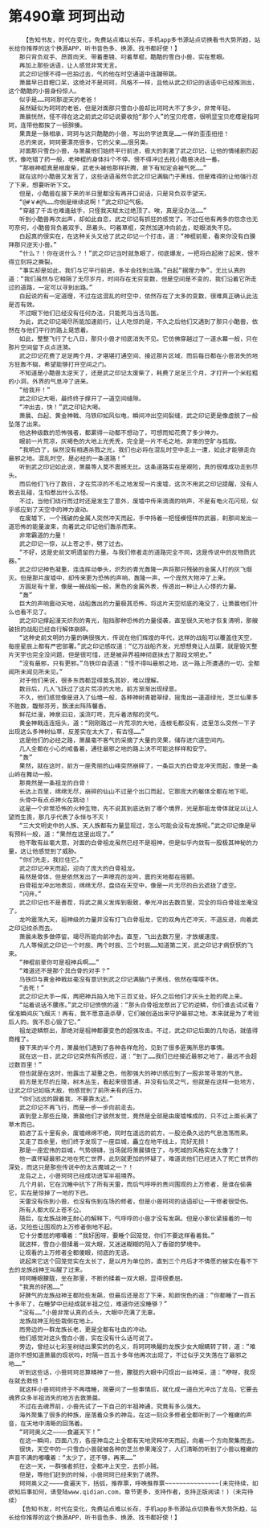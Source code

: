 # 第490章 珂珂出动
        【告知书友，时代在变化，免费站点难以长存，手机app多书源站点切换看书大势所趋，站长给你推荐的这个换源APP，听书音色多、换源、找书都好使！】
       那只背负双手、昂首向天、带着墨镜、叼着草棍，酷酷的雪白小兽，实在惹眼。
       再加上那些话语，让人感觉非常无言。
       武之印记恨不得一巴拍过去，气的他在时空通道中连蹦带跳。
       萧晨早已目瞪口呆，这绝对不是珂珂，风格不一样，且他从武之印记的话语中已经推测出，这个酷酷的小兽身份惊人。
       似乎是……珂珂那逆天的老爸！
       虽然疑似为珂珂的老爸，但是对面那只雪白小兽却比珂珂大不了多少，非常年轻。
       萧晨恍然，怪不得在这之前武之印记说要收拾“那个人”的宝贝疙瘩，很明显宝贝疙瘩是指珂珂，连带他都挨了一顿胖揍。
       果真是一脉相承，珂珂与这只酷酷的小兽，写出的字迹真是……一样的歪歪扭扭！
       总的来说，珂珂要漂亮很多，它的父亲……很另类。
       对面那只雪白小兽，与萧晨他们始终平行前进，极大的刺激了武之印记，让他的情绪剧烈起伏，像吃错了药一般，老神棍的身体抖个不停，恨不得冲过去找小酷兽决战一番。
       “那根神棍真是根废柴，武老头被他那样折腾，泉下有知定会被气死……”
       就在这时小酷兽又发言了，这些话语虽然令武之印记满脑门子黑线，但是难得的让他强行忍了下来，想要听听下文。
       但是，小酷兽在接下来的半日里都没有再开口说话，只是背负双手望天。
       “@#￥#@%……你倒是继续说啊！”武之印记气极。
       “穿越了千古也难逢敌手，只怪我天赋太过绝顶了。唉，真是没办法……”
       听到小酷兽再次出声，却如此自恋，武之印记有抓狂的感觉了。不过任他有再多的怨念也无可奈何，小酷兽背负着双手、昂着头、叼着草棍，突然加速冲向前去，眨眼消失不见。
       白起真的很实在，在这种关头又给了武之印记一个打击，道：“神棍前辈，看来你没有白膜拜那只逆天小兽。”
       “什么？！你在说什么？！”武之印记当时就急眼了，彻底爆发，一把将白起揪了起来，恨不得立刻将之撕裂。
       “事实却是如此，我们与它平行前进，多半会找到出路。”白起“据理力争”，无比认真的道：“我们虽然与它相隔了无尽岁月，时间存在无穷变数，但是空间是不变的，我们沿着它所走过的道路，一定可以寻到出路。”
       白起说的有一定道理，不过在这混乱的时空中，依然存在了太多的变数，很难真正确认此法是否有效。
       不过眼下他们已经没有任何办法，只能死马当活马医。
       为此，武之印记竭尽所能加速前行，让人吃惊的是，不久之后他们又遇到了那只小酷兽，依然在与他们平行的路上晃悠着。
       如此，整整飞行了七八日，那只小兽才彻底消失不见。它仿佛穿越过了一道水幕一般，只在那片空间留下点点涟漪。
       武之印记花费了足足两个月，才堪堪打通空间、接近那片区域，而后每日都在小兽消失的地方狂轰不辍，希望能够打开空间之门。
       不知道是小酷兽太逆天了，还是武之印记太废柴了，耗费了足足三个月，才打开一个米粒粗的小洞，外界的气息冲了进来。
       “给我开！”
       武之印记大喝，最终终于撑开了一道空间缝隙。
       “冲出去，快！”武之印记大喝。
       萧晨、白起、黄金神戟、乌铁印如风似电，瞬间冲出空间裂缝，武之印记更是像虚脱了一般坠落了出来。
       他这种级数的恐怖强者，都累得一动都不想动了，可想而知花费了多少神力。
       眼前一片荒凉，灰褐色的大地上光秃秃，完全是一片不毛之地，非常的空旷与孤寂。
       “我明白了，纵然没有相遇杀戮之光，我们也必将在混乱时空中走上一遭，如此才能够走向最邪之地。混乱时空，是必经的一条道路！”
       听到武之印记如此说，萧晨等人莫不震撼无比。这条道路实在是艰险，真的很难成功走到尽头。
       而后他们飞行了数日，才在荒凉的不毛之地发现一片废墟，这次不用武之印记提醒，没有人敢去乱碰，生怕惹出什么古怪。
       不过，当他们绕行而过时还是发生了意外，废墟中传来滴滴的响声，不是有电火花闪现，似乎感应到了天空中的神力波动。
       在废墟下，一个残破的金属人突然冲天而起，手中持着一把怪模怪样的武器，刹那间发出一道恐怖的能量波束，向着武之印记他们轰杀而来。
       非常霸道的力量！
       武之印记一惊，以上苍之手，劈了过去。
       “不好，这是史前文明遗留的力量。与我们修者走的道路完全不同，这是传说中的反物质武器。”
       武之印记神色凝重，连连挥动拳头，炽烈的青光轰隆一声将那只残破的金属人打的灰飞烟灭。但是那片废墟中，却传来更为恐怖的声响，轰隆一声，一个庞然大物冲了上来。
       方圆足有十里，像是一艘战船一般，黑色的金属外表，传透出一种让人心悸的力量。
       “轰”
       巨大的声响震动天地，战船轰出的力量极其恐怖，将这片天空彻底的淹没了，让萧晨他们什么也看不见了。
       武之印记撑起漫天炽烈的青光，阻挡那种恐怖的力量侵袭，直至很久天地才恢复清明，那艘破损的战船已经自行解体崩碎。
       “这种史前文明的力量的确很强大，传说在他们辉煌的年代，这样的战船可以覆盖住天空，每座星辰上都有严密部署。”武之印记感叹道：“亿万战船齐发，光想想竟让人战栗，就是毁灭整片天宇也完全没问题，但是很可惜，还是被异界祖神彻底抹去了那段文明史。”
       “没有最邪，只有更邪。”乌铁印自语道：“怪不得叫最邪之地，这一路上所遭遇的一切，全都闻所未闻见所未见。”
       对于他们来说，很多东西都显得莫名其妙，难以理解。
       数日后，几人飞跃过了这片荒凉的大地，前方渐渐出现绿意。
       不久，他们感觉像是进入了仙境一般，各种神树青碧翠绿，摇曳出一道道绿光，芝兰仙果多不胜数，馥郁芬芳，飘漾出阵阵馨香。
       鲜花烂漫，神泉汩汩，溪流叮咚，充斥着浓郁的灵气。
       黄金神戟连连摇头，道：“刚刚路过一片荒凉的大地，连根毛都没有，这里怎么突然一下子出现这么多神树仙草，反差实在太大了，有古怪……”
       这是他们的必经之路，萧晨毫不客气的采摘了大量的灵果，储存进穴道空间内。
       几人全都在小心的戒备着，通往最邪之地的路上决不可能这样祥和安宁。
       “轰”
       果然，就在这时，前方一座秀丽的山峰突然崩碎了，一条巨大的白骨龙冲天而起，像是一条山岭在舞动一般。
       那竟然是一条祖龙的白骨！
       长达上百里，绵绵无尽，崩碎的仙山不过是个出口而起，它那庞大的躯体全都在地下呢。
       头骨中有点点神火在跳动！
       这是一个非常恐怖的火种生物，先不说其到底达到了哪个境界，光是那祖龙骨体就足以让人望而生畏，那几乎代表了永恒与不灭！
       “三大文明史中的人族、天人族都有力量显现过，怎么可能会没有龙族呢。”武之印记像是早有预料一般，道：“果然在这里出现了。”
       他不敢有丝毫大意，对面的白骨祖龙虽然已经不是祖神，但是似乎内敛有一股极其神秘的力量，这让他感觉到了威胁。
       “你们先走，我拦住它。”
       武之印记冲天而起，迎向了庞大的白骨祖龙。
       虽然是骨体，但是依然发出了一声嘹亮的龙吟，震的天地都在摇颤。
       白骨祖龙冲出地表后，绵绵无尽，盘绕在天空中，像是一片无尽的白云遮拢了虚空。
       “闪开。”
       武之印记也不是善茬，将武之奥义发挥到极致，拳光冲出去数百里，完全的将白骨祖龙淹没了。
       龙吟震荡九天，祖神级的力量并没有打飞白骨祖龙，它的双角光芒冲天，不退反进，向着武之印记绞杀而去。
       萧晨未敢多做停留，竭尽所能向前冲去。直至，飞出去数万里，才放缓速度。
       几人等候武之印记一个时辰、两个时辰、三个时辰……知道第二天，武之印记才病恹恹的飞来。
       “神棍前辈你可是祖神兵啊……”
       “难道还不是那个具白骨的对手？”
       乌铁印与黄金神戟丝毫没有意识到武之印记满脑门子黑线，依然在喋喋不休。
       “去死！”
       武之印记大手一挥，两把神兵拍入地下三百丈处，好久之后他们才灰头土脸的爬上来。
       “站着说话不腰疼。”武之印记愤愤的道：“那头白骨祖龙祭出了它的逆鳞，你们谁去试试看？保准瞬间灰飞烟灭！再有，我不愿意造杀孽，它们被创造出来守护最邪之地，本来就是为了考验后人的。我不忍心毁了它。”
       祖龙逆鳞祭出，那绝对是祖神都要变色的超强攻击。不过，武之印记后面的几句话，就值得商榷了。
       接下来的半个月，萧晨他们遇到了各种各样危险，见到了很多匪夷所思的事情。
       就在这一日，武之印记突然有所感应，道：“到了……我们已经接近最邪之地了，最远不会超过数百里！”
       但也就是在这时，他露出了凝重之色，他那强大的神识感应到了一股非常寻常的气息。
       前方是无尽的丘陵，树木丛生，看起来很普通，并没有仙灵之气，但就是在这样一处地方，让武之印记如临大敌，他感觉到了前所未有的压力。
       “你们远远的跟着我，不要靠太近。”
       武之印记不再飞行，而是一步一步向前走去。
       直到登上那些丘陵，萧晨他们才骇然发觉，竟然是全部是由废墟堆成的，只不过上面长满了草木而已。
       前进了五十里有余，废墟绵绵不绝，同时在遥远的前方，一股沧桑久远的气息浩荡而来。
       又走了百余里，他们终于发现了一座巨城，矗立在地平线上，完好无损！
       那是一座宏伟的巨城，气势磅礴，当场就将萧晨镇住了，与死城的风格实在太像了！
       他一直怀疑最邪之地在死亡世界，此刻就更加的怀疑了，难道说他们已经进入了死亡世界的深处，而这只是那些传说中的太古魔城之一？！
       龙岛之上，小兽珂珂已经成功进军半祖境界。
       几个月前，它在沉睡中抗下了所有天雷，而后气呼呼的责问围观的上万修者，是谁在偷袭它，实在是惊掉了一地的下巴。
       天雷没有伤到小兽，也没有伤到在场的修者，但是小兽珂珂的话语却让一干修者很受伤。
       所有人都大叹上苍不公。
       随后，在龙族战神王耐心的解释下，气呼呼的小兽才没有发飙。但是小家伙紧接着的一句话，又险些让围观的上万修者倒地不起。
       它十分委屈的嘟囔着：“我好困呀，要睡个回笼觉，你们不要这样看着我。”
       就这样，雪白小兽揉着一双大眼，又迷迷糊糊的陷入了香甜的梦境中。
       让观看的上万修者全都傻眼，彻底的无语。
       说起来它这个回笼觉实在太长了，是以月为单位的，直到三个月后才不情愿的被实在看不下去的龙族战神王叫醒了过来。
       珂珂睡眼朦胧，坐在那里，不断的揉着一双大眼，显得很委屈。
       “我真的好困……”
       好脾气的龙族战神王都险些发飙，但最后还是忍了下来，和颜悦色的道：“你都睡了一百五十多年了，在睡梦中已经成就半祖之位，难道你还没睡够？”
       “没有……”小兽非常认真的点头，大眼中充满了无辜。
       龙族战神王险些栽倒在地上。
       而旁边的一群龙族长老，更是全都有吐血的冲动。
       他们感觉对这头雪白小兽，实在没有什么话可说了。
       旁边，曾经以七彩圣树结出果实的的名义，将珂珂唤醒的龙族少女大眼睛转了转，道：“难道你不想知道萧晨的现状吗，时隔一百五十多年他再次出现了，不过似乎又失落在了最邪之地……”
       听到这些话，小兽珂珂总算精神了一些，朦胧的大眼中闪现出一丝神采，道：“咿呀，我现在就去救他！”
       就这样小兽珂珂终于不再嗜睡，简要问了一些事情后，就化成一道白光冲出了龙岛，它要去魂界众多半祖消失的地方去救萧晨。
       不过在去魂界前，小兽先试了一下自己的半祖神通，究竟有多么强大。
       海外聚集了很多的种族，座落着众多的神岛，在这一刻众多修者全都听到了一个稚嫩的声音，在天地中清晰的回荡着。
       “珂珂奥义之————食遍天下！”
       在这一瞬间，四面八方，各座神岛之上全都有天地灵粹冲天而起，向着一个方向聚集而去。
       很快，天空中的一只雪白小兽就被各种的芝兰参果淹没了，人们清晰的听到了小兽以稚嫩的声音不满的嘟囔着：“太少了，还不够，再来……”
       在这一天，一群强者抓狂，全都冲上天空，去抓小贼。
       但是，等他们赶到的时候，小兽珂珂已经来到了魂界。
       珂珂奥义之————食遍天下，括弧，推荐票，呼唤推荐票~~~~~~~~~~~~~~~(未完待续，如欲知后事如何，请登陆www.qidian.com，章节更多，支持作者，支持正版阅读！)（未完待续）
       【告知书友，时代在变化，免费站点难以长存，手机app多书源站点切换看书大势所趋，站长给你推荐的这个换源APP，听书音色多、换源、找书都好使！】